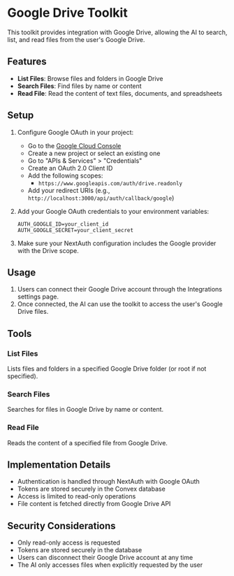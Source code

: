 # Google Drive Toolkit

This toolkit provides integration with Google Drive, allowing the AI to search, list, and read files from the user's Google Drive.

## Features

- **List Files**: Browse files and folders in Google Drive
- **Search Files**: Find files by name or content
- **Read File**: Read the content of text files, documents, and spreadsheets

## Setup

1. Configure Google OAuth in your project:

   - Go to the [Google Cloud Console](https://console.cloud.google.com/)
   - Create a new project or select an existing one
   - Go to "APIs & Services" > "Credentials"
   - Create an OAuth 2.0 Client ID
   - Add the following scopes:
     - `https://www.googleapis.com/auth/drive.readonly`
   - Add your redirect URIs (e.g., `http://localhost:3000/api/auth/callback/google`)

2. Add your Google OAuth credentials to your environment variables:

   ```
   AUTH_GOOGLE_ID=your_client_id
   AUTH_GOOGLE_SECRET=your_client_secret
   ```

3. Make sure your NextAuth configuration includes the Google provider with the Drive scope.

## Usage

1. Users can connect their Google Drive account through the Integrations settings page.
2. Once connected, the AI can use the toolkit to access the user's Google Drive files.

## Tools

### List Files

Lists files and folders in a specified Google Drive folder (or root if not specified).

### Search Files

Searches for files in Google Drive by name or content.

### Read File

Reads the content of a specified file from Google Drive.

## Implementation Details

- Authentication is handled through NextAuth with Google OAuth
- Tokens are stored securely in the Convex database
- Access is limited to read-only operations
- File content is fetched directly from Google Drive API

## Security Considerations

- Only read-only access is requested
- Tokens are stored securely in the database
- Users can disconnect their Google Drive account at any time
- The AI only accesses files when explicitly requested by the user
